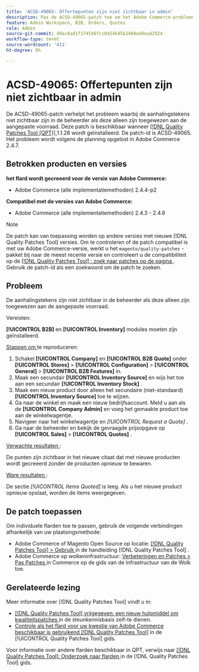 ```yaml
---
title: 'ACSD-49065: Offertepunten zijn niet zichtbaar in admin'
description: Pas de ACSD-49065-patch toe om het Adobe Commerce-probleem op te lossen, waarbij de aanhalingstekens niet zichtbaar zijn in de beheerder als ze alleen zijn toegewezen aan de aangepaste voorraad.
feature: Admin Workspace, B2B, Orders, Quotes
role: Admin
source-git-commit: 49ac8ad1f174546fcc0454645b2480a40ead2924
workflow-type: tm+mt
source-wordcount: '411'
ht-degree: 0%

---
```


# ACSD-49065: Offertepunten zijn niet zichtbaar in admin

De ACSD-49065-patch verhelpt het probleem waarbij de aanhalingstekens niet zichtbaar zijn in de beheerder als deze alleen zijn toegewezen aan de aangepaste voorraad. Deze patch is beschikbaar wanneer [[!DNL Quality Patches Tool (QPT)] ](https://experienceleague.adobe.com/en/docs/commerce-knowledge-base/kb/announcements/commerce-announcements/magento-quality-patches-released-new-tool-to-self-serve-quality-patches) 1.1.28 wordt geïnstalleerd. De patch-id is ACSD-49065. Het probleem wordt volgens de planning opgelost in Adobe Commerce 2.4.7.

## Betrokken producten en versies

**het flard wordt gecreeerd voor de versie van Adobe Commerce:**

* Adobe Commerce (alle implementatiemethoden) 2.4.4-p2

**Compatibel met de versies van Adobe Commerce:**

* Adobe Commerce (alle implementatiemethoden) 2.4.3 - 2.4.6

>[!NOTE]
>
>De patch kan van toepassing worden op andere versies met nieuwe [!DNL Quality Patches Tool] versies. Om te controleren of de patch compatibel is met uw Adobe Commerce-versie, werkt u het `magento/quality-patches` -pakket bij naar de meest recente versie en controleert u de compatibiliteit op de [[!DNL Quality Patches Tool] : zoek naar patches op de pagina ](https://experienceleague.adobe.com/tools/commerce-quality-patches/index.html) . Gebruik de patch-id als een zoekwoord om de patch te zoeken.

## Probleem

De aanhalingstekens zijn niet zichtbaar in de beheerder als deze alleen zijn toegewezen aan de aangepaste voorraad.

Vereisten:

**[!UICONTROL B2B]** en **[!UICONTROL Inventory]** modules moeten zijn geïnstalleerd.

<u> Stappen om </u> te reproduceren:

1. Schakel **[!UICONTROL Company]** en **[!UICONTROL B2B Quote]** onder **[!UICONTROL Stores]** > **[!UICONTROL Configuration]** > **[!UICONTROL General]** > **[!UICONTROL B2B Features]** in.
1. Maak een secundair **[!UICONTROL Inventory Source]** en wijs het toe aan een secundair **[!UICONTROL Inventory Stock]** .
1. Maak een nieuw product door alleen het secundaire (niet-standaard) **[!UICONTROL Inventory Source]** toe te wijzen.
1. Ga naar de winkel en maak een nieuw bedrijfsaccount. Meld u aan als de **[!UICONTROL Company Admin]** en voeg het gemaakte product toe aan de winkelwagentje.
1. Navigeer naar het winkelwagentje en *[!UICONTROL Request a Quote]* .
1. Ga naar de beheerder en bekijk de gevraagde prijsopgave op **[!UICONTROL Sales]** > **[!UICONTROL Quotes]** .

<u> Verwachte resultaten </u>:

De punten zijn zichtbaar in het nieuwe citaat dat met nieuwe producten wordt gecreeerd zonder de producten opnieuw te bewaren.

<u> Ware resultaten </u>:

De sectie *[!UICONTROL Items Quoted]* is leeg. Als u het nieuwe product opnieuw opslaat, worden de items weergegeven.

## De patch toepassen

Om individuele flarden toe te passen, gebruik de volgende verbindingen afhankelijk van uw plaatsingsmethode:

* Adobe Commerce of Magento Open Source op locatie: [[!DNL Quality Patches Tool]  > Gebruik ](https://experienceleague.adobe.com/docs/commerce-operations/tools/quality-patches-tool/usage.html) in de handleiding [!DNL Quality Patches Tool] .
* Adobe Commerce op wolkeninfrastructuur: [ Verbeteringen en Patches > Pas Patches ](https://experienceleague.adobe.com/docs/commerce-cloud-service/user-guide/develop/upgrade/apply-patches.html) in Commerce op de gids van de Infrastructuur van de Wolk toe.

## Gerelateerde lezing

Meer informatie over [!DNL Quality Patches Tool] vindt u in:

* [[!DNL Quality Patches Tool]  vrijgegeven: een nieuw hulpmiddel om kwaliteitspatches ](https://experienceleague.adobe.com/en/docs/commerce-knowledge-base/kb/announcements/commerce-announcements/magento-quality-patches-released-new-tool-to-self-serve-quality-patches) in de steunkennisbasis zelf-te dienen.
* [ Controle als het flard voor uw kwestie van Adobe Commerce beschikbaar is gebruikend  [!DNL Quality Patches Tool]](/help/tools/quality-patches-tool/patches-available-in-qpt/check-patch-for-magento-issue-with-magento-quality-patches.md) in de [!UICONTROL Quality Patches Tool] gids.


Voor informatie over andere flarden beschikbaar in QPT, verwijs naar [[!DNL Quality Patches Tool]: Onderzoek naar flarden ](https://experienceleague.adobe.com/tools/commerce-quality-patches/index.html) in de [!DNL Quality Patches Tool] gids.
